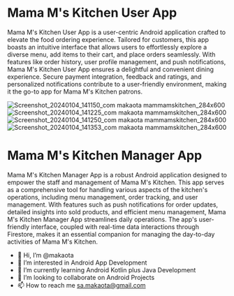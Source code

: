 
# Mama M's Kitchen User App

Mama M's Kitchen User App is a user-centric Android application crafted to elevate the food ordering experience. Tailored for customers, this app boasts an intuitive
interface that allows users to effortlessly explore a diverse menu, add items to their cart, and place orders seamlessly. With features like order history, user profile
management, and push notifications, Mama M's Kitchen User App ensures a delightful and convenient dining experience. Secure payment integration, feedback and ratings, and
personalized notifications contribute to a user-friendly environment, making it the go-to app for Mama M's Kitchen patrons.


![Screenshot_20240104_141150_com makaota mammamskitchen_284x600](https://github.com/makaota/makaota/assets/74915165/6bc43a02-2c77-42f5-a487-281822d10ce5)
![Screenshot_20240104_141225_com makaota mammamskitchen_284x600](https://github.com/makaota/makaota/assets/74915165/cbddfe43-3e39-40f9-9f67-f7b38d2ef0ab)
![Screenshot_20240104_141250_com makaota mammamskitchen_284x600](https://github.com/makaota/makaota/assets/74915165/d199b2ae-3dda-4f86-8e07-d0e39d0ae07a)
![Screenshot_20240104_141353_com makaota mammamskitchen_284x600](https://github.com/makaota/makaota/assets/74915165/210fe42e-3e2c-4c55-a5ff-e1c97b497d30)



# Mama M's Kitchen Manager App

Mama M's Kitchen Manager App is a robust Android application designed to empower the staff and management of Mama M's Kitchen. This app serves as a comprehensive tool for
handling various aspects of the kitchen's operations, including menu management, order tracking, and user management. With features such as push notifications for order
updates, detailed insights into sold products, and efficient menu management, Mama M's Kitchen Manager App streamlines daily operations. The app's user-friendly interface,
coupled with real-time data interactions through Firestore, makes it an essential companion for managing the day-to-day activities of Mama M's Kitchen.

- 👋 Hi, I’m @makaota
- 👀 I’m interested in Android App Development 
- 🌱 I’m currently learning Android Kotlin plus Java Development 
- 💞️ I’m looking to collaborate on Android Projects 
- 📫 How to reach me sa.makaota@gmail.com

<!---
makaota/makaota is a ✨ special ✨ repository because its `README.md` (this file) appears on your GitHub profile.
You can click the Preview link to take a look at your changes.
--->
